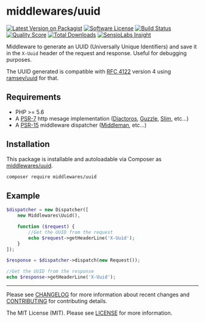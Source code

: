 # middlewares/uuid

[![Latest Version on Packagist][ico-version]][link-packagist]
[![Software License][ico-license]](LICENSE.md)
[![Build Status][ico-travis]][link-travis]
[![Quality Score][ico-scrutinizer]][link-scrutinizer]
[![Total Downloads][ico-downloads]][link-downloads]
[![SensioLabs Insight][ico-sensiolabs]][link-sensiolabs]

Middleware to generate an UUID (Universally Unique Identifiers) and save it in the `X-Uuid` header of the request and response. Useful for debugging purposes.

The UUID generated is compatible with [RFC 4122](http://tools.ietf.org/html/rfc4122) version 4 using [ramsey/uuid](https://github.com/ramsey/uuid) for that.

## Requirements

* PHP >= 5.6
* A [PSR-7](https://packagist.org/providers/psr/http-message-implementation) http mesage implementation ([Diactoros](https://github.com/zendframework/zend-diactoros), [Guzzle](https://github.com/guzzle/psr7), [Slim](https://github.com/slimphp/Slim), etc...)
* A [PSR-15](https://github.com/http-interop/http-middleware) middleware dispatcher ([Middleman](https://github.com/mindplay-dk/middleman), etc...)

## Installation

This package is installable and autoloadable via Composer as [middlewares/uuid](https://packagist.org/packages/middlewares/uuid).

```sh
composer require middlewares/uuid
```

## Example

```php
$dispatcher = new Dispatcher([
	new Middlewares\Uuid(),

    function ($request) {
        //Get the UUID from the request
        echo $request->getHeaderLine('X-Uuid');
    }
]);

$response = $dispatcher->dispatch(new Request());

//Get the UUID from the response
echo $response->getHeaderLine('X-Uuid');
```

---

Please see [CHANGELOG](CHANGELOG.md) for more information about recent changes and [CONTRIBUTING](CONTRIBUTING.md) for contributing details.

The MIT License (MIT). Please see [LICENSE](LICENSE) for more information.

[ico-version]: https://img.shields.io/packagist/v/middlewares/uuid.svg?style=flat-square
[ico-license]: https://img.shields.io/badge/license-MIT-brightgreen.svg?style=flat-square
[ico-travis]: https://img.shields.io/travis/middlewares/uuid/master.svg?style=flat-square
[ico-scrutinizer]: https://img.shields.io/scrutinizer/g/middlewares/uuid.svg?style=flat-square
[ico-downloads]: https://img.shields.io/packagist/dt/middlewares/uuid.svg?style=flat-square
[ico-sensiolabs]: https://img.shields.io/sensiolabs/i/1153fa6b-33b7-46d2-b39b-c744256b6e83.svg?style=flat-square

[link-packagist]: https://packagist.org/packages/middlewares/uuid
[link-travis]: https://travis-ci.org/middlewares/uuid
[link-scrutinizer]: https://scrutinizer-ci.com/g/middlewares/uuid
[link-downloads]: https://packagist.org/packages/middlewares/uuid
[link-sensiolabs]: https://insight.sensiolabs.com/projects/1153fa6b-33b7-46d2-b39b-c744256b6e83
